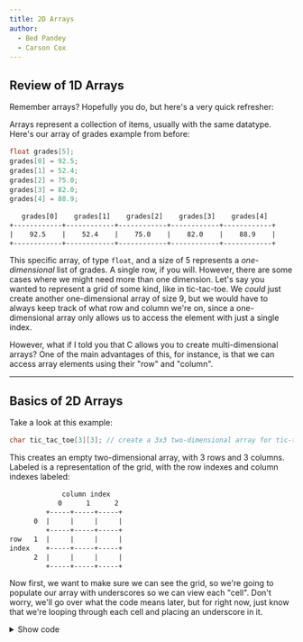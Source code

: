 ```yaml
---
title: 2D Arrays
author:
  - Bed Pandey
  - Carson Cox
---
```


## Review of 1D Arrays

Remember arrays? Hopefully you do, but here's a very quick refresher:

Arrays represent a collection of items, usually with the same datatype. Here's our array of grades example from before:

```c
float grades[5];
grades[0] = 92.5;
grades[1] = 52.4;
grades[2] = 75.0;
grades[3] = 82.0;
grades[4] = 88.9;
```

```
   grades[0]    grades[1]    grades[2]    grades[3]    grades[4]
+------------+------------+------------+------------+------------+
|    92.5    |    52.4    |    75.0    |    82.0    |    88.9    |
+------------+------------+------------+------------+------------+
```

This specific array, of type `float`, and a size of 5 represents a *one-dimensional* list of grades. A single row, if you will. However, there are some cases where
we might need more than one dimension. Let's say you wanted to represent a grid of some kind, like in tic-tac-toe. We *could* just create another one-dimensional array of size 9, but we would have to always keep track of what row and column we're on, since a one-dimensional array only allows us to access the element with just a single index. 

However, what if I told you that C allows you to create multi-dimensional arrays? One of the main advantages of this, for instance, is that we can access array elements using their "row" and "column". 

---

## Basics of 2D Arrays

Take a look at this example:

```c
char tic_tac_toe[3][3]; // create a 3x3 two-dimensional array for tic-tac-toe purposes
```

This creates an empty two-dimensional array, with 3 rows and 3 columns. Labeled is a representation of the grid, with the row indexes and column indexes labeled:

```
             column index
            0      1      2
         +-----+-----+-----+
      0  |     |     |     |
         +-----+-----+-----+
row   1  |     |     |     |
index    +-----+-----+-----+
      2  |     |     |     |
         +-----+-----+-----+
```

Now first, we want to make sure we can see the grid, so we're going to populate our array with underscores so we can view each "cell". Don't worry, we'll go over what the code means later, but for right now, just know that we're looping through each cell and placing an underscore in it.

<details>
<summary>Show code</summary>

```c
for (int i = 0; i < 3; i++) {
   for (int j = 0; j < 3; j++) {
      /* initalize the char at the row, col of tic_tac_toe 
      to an underscore for better readability */
      tic_tac_toe[i][j] = '_';
   }
}
```

Of course, you could have used another character, or maybe you're content with just using a space, but remember to initialize your values, else you could accidentally end up reading garbage values!

Now, let's say that we want to put an `X` in the bottom left cell:

Remember, array indexes start at 0. So although we have three rows and three columns (a 3x3 grid), we must remember to start each index at 0. 

```c
tic_tac_toe[2][0] = 'X' // set an 'X' in the third row, first column of the 2d array
```

Now, our grid looks like this:

```
             column index
            0      1      2
         +-----+-----+-----+
      0  |     |     |     |
         +-----+-----+-----+
row   1  |     |     |     |
index    +-----+-----+-----+
      2  |  X  |     |     |
         +-----+-----+-----+
```

As you can see, we've just placed an 'X' onto the bottom left of our 2D array!

---

## Iterating Through Information in a 2D Array

To print information from a 2D array in C, you can follow the same concept you might use when printing a 1D array. For instance, you probably understand that this will print the array, `arr`, in a linear fashion, separated by spaces:

```c
#include <stdio.h>

int main(void) {

    int arr[] = {1, 2, 3, 4, 5};

    for (int i = 0; i < 5; i++) {
        printf("%d ", arr[i]);
    }

    printf("\n");
    return 0;
}
```

Now, let's think back to our tic-tac-toe example. If we must keep track of both row and column index, how could we construct our new for loop?

Trick question! We would need multiple for loops! Specifically, we would need to nest two for loops together. Take a look at the following code:

```c
#include <stdio.h>

int main(void) {
    char tic_tac_toe[3][3];
    tic_tac_toe[2][0] = 'X';

    for (int i = 0; i < 3; i++) {
        for (int j = 0; j < 3; j++) {
            /* initalize the char at the row, col of tic_tac_toe 
            to an underscore for better readability */
            tic_tac_toe[i][j] = '_';
        }
    }

    for (int i = 0; i < 3; i++) {
        for (int j = 0; j < 3; j++) {
            printf("%c ", tic_tac_toe[i][j]);
        }
        printf("\n");
    }

    return 0;
}
```

To explain what's going on, let's walk through the important bits:

```c
    char tic_tac_toe[3][3];
    tic_tac_toe[2][0] = 'X';
```

Here, we're just creating our tic-tac-toe 2D `char` array, with a size of 3x3. Then, we're setting the character at the third row, first column to 'X'. Remember, arrays in C start at index 0!

```c
    for (int i = 0; i < 3; i++) {
        for (int j = 0; j < 3; j++) {
```

This may look a little strange, but all that is essentially going on in these two lines is that we're setting up the first, "outer" loop so that we start at i = 0, all the way to i = 2, then increment. Then, for each iteration of that outer loop, we are also looping through _another_ loop located inside that first loop. So, if we track the variables:

```
i-index  j-index  (i, j)
________________________

i = 0    j = 0    (0, 0)
         j = 1    (0, 1)
         j = 2    (0, 2)
                        <- finished inner loop, now we i++
i = 1    j = 0    (1, 0)
         j = 1    (1, 1)
         j = 2    (1, 2)
                        <- again, finish inner loop, now we i++
i = 2    j = 0    (2, 0)
         j = 1    (2, 1)
         j = 2    (2, 2)
                        <- both i and j have reached their terminating conditions
```

You'll see that for every iteration of `i`, we finish up the inner loop first (e.g. by incrementing until we reach the end condition), then finally going back to the outer loop and incrementing its counter.

Now, you may realize something: if we look at (i, j) when tracking the variables, the indexes line up with the positions on our tic-tac-toe grid, at least in terms of accessing them, like we did with `tic_tac_toe[2][0] = 'X'`. For instance, (0, 0) represents the top-left, (0, 1) represents the cell right next to that, (0, 2) then is the top-right, etc.

We now have a way to generate the indexes of all of the possible cells in our 2D array for tic-tac-toe! So, now, we can look at the next line:

```c
            printf("%c ", tic_tac_toe[i][j]);
```

Here, we print a single character (with a space after it), by accessing what's in our 2D array. Just like what we did before, when trying to assign 'X' to `tic_tac_toe[2][0]`, in this line of code, we access the character in `tic_tac_toe[i][j]`. For instance, if we randomly stopped the program from running when i = 2 and j = 0, we would see that the character at `tic_tac_toe[2][0]` is, in fact, `X`.

Finally, when we run our program, we get the following output:

```
_ _ _
_ _ _
X _ _
```

Wow! A tic-tac-toe grid. If we really wanted to, we can even start to play a full game of tic-tac-toe by assigning values:

<details>
<summary> Show (bad) code and output </summary>

```c
tic_tac_toe[2][0] = 'X';
tic_tac_toe[0][0] = 'O';
tic_tac_toe[1][0] = 'X';
tic_tac_toe[0][1] = 'O';
tic_tac_toe[2][1] = 'X';
tic_tac_toe[2][2] = 'O';
tic_tac_toe[1][2] = 'X';
tic_tac_toe[1][1] = 'O';
tic_tac_toe[0][2] = 'X';
```

```
O O X
X O X
X X O
```

</details>

Of course, you *_really_* don't want to manually have to edit your source code and recompile your program every time you make a move. Perhaps you can try extending your program to accept input from the user, and make this a full, playable tic-tac-toe game!

<details>
<summary>Show final code</summary>
Assuming you used `_` as a separator, and your final code may look something like this:

```c
#include <stdio.h>

int main(void) {

    char tic_tac_toe[3][3];
    for (int i = 0; i < 3; i++) {
        for (int j = 0; j < 3; j++) {
            tic_tac_toe[i][j] = '_';
        }
    }
    // find a better way to do this!! 
    // I can't just keep recompiling every time I make a move!
    tic_tac_toe[2][0] = 'X';
    tic_tac_toe[0][0] = 'O';
    tic_tac_toe[1][0] = 'X';
    tic_tac_toe[0][1] = 'O';
    tic_tac_toe[2][1] = 'X';
    tic_tac_toe[2][2] = 'O';
    tic_tac_toe[1][2] = 'X';
    tic_tac_toe[1][1] = 'O';
    tic_tac_toe[0][2] = 'X';

    for (int i = 0; i < 3; i++) {
        for (int j = 0; j < 3; j++) {
            printf("%c ", tic_tac_toe[i][j]);
        }
        printf("\n");
    }

    return 0;
}

```
</details>

---

## Dynamically Allocating 2D Arrays

If you haven't learned about dynamically allocating memory yet, then this section may not make much sense.
Consider viewing the section on **Pointers and Dynamic Memory Allocation** first.

However, if you have, then this section will detail some of the thought behind dynamically allocating multi-dimensional arrays.

---

### Syntax

_Note_: There are a multitude of ways to implement 2D arrays in C. This is simply one of them, which may not be the most efficient.

Before, we saw how to create a 2D array in the stack space, like the following example below:

```c
char tic_tac_toe[3][3];
```

Of course, this only creates a 2D array in the _stack space_. Let's try to create our tic-tac-toe array in the heap with `malloc` (assuming you already have `#include <stdlib.h>`).

```c
char **tic_tac_toe = malloc(sizeof(char *) * 3);
```

Let's draw out what's currently happening:

![](img/dbpointer.png)

We now have a double pointer, `**tic_tac_toe`, which holds an address that points to our _array_ of `char` pointers. We aren't done yet, however. So far, we've only laid out the foundation of what will become our 2D array. 

If you've been paying close attention, you might realize that each "cell" in our `**tic_tac_toe` array of `char *` could be made into arrays. And that's exactly what we'll do: for each `char *` cell in `**tic_tac_toe`, we can initialize (using `malloc` again) a new array of `char`, thus finally finishing the initialization of our 2D array.

![](img/chararray.png)

How would we do that? Well, you could individually access each `char *` cell, `malloc` a new `char` array for each, and then eventually place a value inside each cell. It's a bit tedious, but I'll explain it here:

```c
// create the "double pointer" that points to an array of (empty) arrays
char **tic_tac_toe = malloc(sizeof(char *) * 3);
// individually access each cell of tic_tac_toe (which are of type (char *))
// so that we can then allocate space in each cell for char arrays
tic_tac_toe[0] = malloc(sizeof(char) * 3);
tic_tac_toe[1] = malloc(sizeof(char) * 3);
tic_tac_toe[2] = malloc(sizeof(char) * 3);
// finally, we can access each element like a 2d array:
tic_tac_toe[0][0] = 'X';
```

Of course, you may know now that you could also use a loop to automate our `malloc` calls for each cell in `**tic_tac_toe`, so for instance, you might do something like this:

```c
char **tic_tac_toe = malloc(sizeof(char *) * 3);
for (int i = 0; i < 3; i++) {
    tic_tac_toe[i] = malloc(sizeof(char) * 3);
}
```

---

### Freeing

Since we used `malloc`, we need to properly free our memory, or else we could get spooky memory leaks! Using the previous example, freeing is simple:

1. First, free each individual `char *` in `**tic_tac_toe`. Here, we'll use a loop to make things less tedious:

```c
for (int i = 0; i < 3; i++) {
    free(tic_tac_toe[i]);
}
```
2. Then, free `tic_tac_toe` itself. 

```c
free(tic_tac_toe);
```

We now have freed all the necessary memory we `malloc`'d!

---
